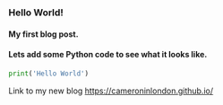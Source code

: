 ### Hello World!

#### My first blog post.

#### Lets add some Python code to see what it looks like.

```py
print('Hello World')
```

Link to my new blog https://cameroninlondon.github.io/
